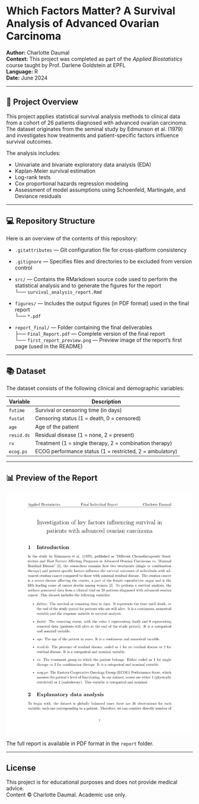 # Which Factors Matter? A Survival Analysis of Advanced Ovarian Carcinoma

**Author:** Charlotte Daumal   
**Context:** This project was completed as part of the *Applied Biostatistics* course taught by Prof. Darlene Goldstein at EPFL  
**Language:** R  
**Date:** June 2024  

---

## 📘 Project Overview

This project applies statistical survival analysis methods to clinical data from a cohort of 26 patients diagnosed with advanced ovarian carcinoma. The dataset originates from the seminal study by Edmunson et al. (1979) and investigates how treatments and patient-specific factors influence survival outcomes.

The analysis includes:

- Univariate and bivariate exploratory data analysis (EDA)
- Kaplan-Meier survival estimation
- Log-rank tests
- Cox proportional hazards regression modeling
- Assessment of model assumptions using Schoenfeld, Martingale, and Deviance residuals

---

## 💻 Repository Structure

Here is an overview of the contents of this repository:

- `.gitattributes` — Git configuration file for cross-platform consistency  
- `.gitignore` — Specifies files and directories to be excluded from version control  

- `src/` — Contains the RMarkdown source code used to perform the statistical analysis and to generate the figures for the report  
  └── `survival_analysis_report.Rmd`  

- `figures/` — Includes the output figures (in PDF format) used in the final report  
  └── `*.pdf`  

- `report_final/` — Folder containing the final deliverables  
  ├── `Final_Report.pdf` — Complete version of the final report  
  └── `first_report_preview.png` — Preview image of the report’s first page (used in the README)

---

## 📚 Dataset

The dataset consists of the following clinical and demographic variables:

| Variable   | Description |
|------------|-------------|
| `futime`   | Survival or censoring time (in days) |
| `fustat`   | Censoring status (1 = death, 0 = censored) |
| `age`      | Age of the patient |
| `resid.ds` | Residual disease (1 = none, 2 = present) |
| `rx`       | Treatment (1 = single therapy, 2 = combination therapy) |
| `ecog.ps`  | ECOG performance status (1 = restricted, 2 = ambulatory) |

---

## 📊 Preview of the Report

![Preview – First Page of the Report](report/final_report_preview.png)

The full report is available in PDF format in the `report` folder.

---

## License

This project is for educational purposes and does not provide medical advice.  
Content © Charlotte Daumal. Academic use only.
